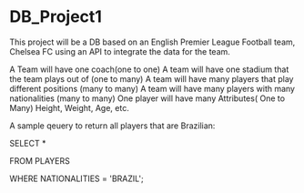 # DB_Project1
This project will be a DB based on an English Premier League Football team, Chelsea FC using an API to integrate the data for the team.

A Team will have one coach(one to one)
A team will have one stadium that the team plays out of (one to many)
A team will have many players that play different positions (many to many)
A team will have many players with many nationalities (many to many)
One player will have many Attributes( One to Many) Height, Weight, Age, etc.

A sample qeuery to return all players that are Brazilian:

SELECT * 

FROM PLAYERS

WHERE NATIONALITIES = 'BRAZIL';
